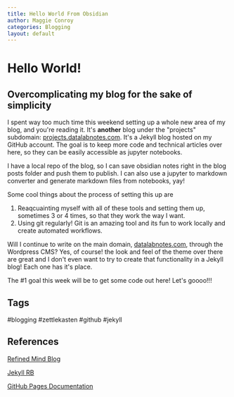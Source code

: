 ```yaml
--- 
title: Hello World From Obsidian
author: Maggie Conroy
categories: Blogging
layout: default
---
```


# Hello World!
## Overcomplicating my blog for the sake of simplicity

I spent way too much time this weekend setting up a whole new area of my blog, and you're reading it. It's **another** blog under the "projects" subdomain: <a href="{{site.url}}">projects.datalabnotes.com</a>. It's a Jekyll blog hosted on my GitHub account. The goal is to keep more code and technical articles over here, so they can be easily accessible as jupyter notebooks.

I have a local repo of the blog, so I can save obsidian notes right in the blog posts folder and push them to publish. I can also use a jupyter to markdown converter and generate markdown files from notebooks, yay!

Some cool things about the process of setting this up are
1. Reaqcuainting myself with all of these tools and setting them up, sometimes 3 or 4 times, so that they work the way I want. 
2. Using git regularly! Git is an amazing tool and its fun to work locally and create automated workflows.

Will I continue to write on the main domain, <a href="{{site.main_url}}">datalabnotes.com</a>, through the Wordpress CMS? Yes, of course! the look and feel of the theme over there are great and I don't even want to try to create that functionality in a Jekyll blog! Each one has it's place.

The #1 goal this week will be to get some code out here! Let's goooo!!!

## Tags

#blogging #zettlekasten #github #jekyll

## References

[Refined Mind Blog](https://refinedmind.co/obsidian-jekyll-workflow)

[Jekyll RB](https://jekyllrb.com/docs/step-by-step/01-setup/)

[GitHub Pages Documentation](https://github.com/skills/github-pages)
